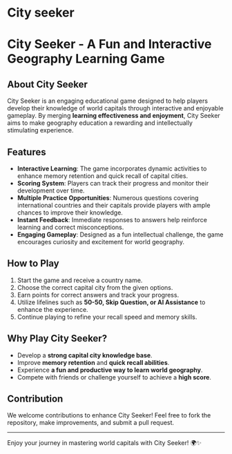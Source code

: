 # City seeker
# City Seeker - A Fun and Interactive Geography Learning Game

## About City Seeker
City Seeker is an engaging educational game designed to help players develop their knowledge of world capitals through interactive and enjoyable gameplay. By merging **learning effectiveness and enjoyment**, City Seeker aims to make geography education a rewarding and intellectually stimulating experience.

## Features
- **Interactive Learning**: The game incorporates dynamic activities to enhance memory retention and quick recall of capital cities.
- **Scoring System**: Players can track their progress and monitor their development over time.
- **Multiple Practice Opportunities**: Numerous questions covering international countries and their capitals provide players with ample chances to improve their knowledge.
- **Instant Feedback**: Immediate responses to answers help reinforce learning and correct misconceptions.
- **Engaging Gameplay**: Designed as a fun intellectual challenge, the game encourages curiosity and excitement for world geography.

## How to Play
1. Start the game and receive a country name.
2. Choose the correct capital city from the given options.
3. Earn points for correct answers and track your progress.
4. Utilize lifelines such as **50-50, Skip Question, or AI Assistance** to enhance the experience.
5. Continue playing to refine your recall speed and memory skills.

## Why Play City Seeker?
- Develop a **strong capital city knowledge base**.
- Improve **memory retention** and **quick recall abilities**.
- Experience **a fun and productive way to learn world geography**.
- Compete with friends or challenge yourself to achieve a **high score**.

## Contribution
We welcome contributions to enhance City Seeker! Feel free to fork the repository, make improvements, and submit a pull request.

---
Enjoy your journey in mastering world capitals with City Seeker! 🌍✨
